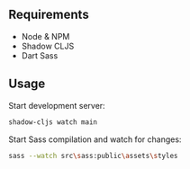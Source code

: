 ## Requirements

- Node & NPM
- Shadow CLJS
- Dart Sass

## Usage

Start development server:

``` bash
shadow-cljs watch main
```

Start Sass compilation and watch for changes:

``` bash
sass --watch src\sass:public\assets\styles
```
